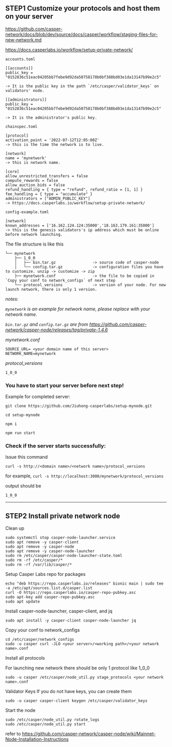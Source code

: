 ## STEP1  Customize your protocols and host them on your server


https://github.com/casper-network/docs/blob/dev/source/docs/casper/workflow/staging-files-for-new-network.md

https://docs.casperlabs.io/workflow/setup-private-network/

`accounts.toml`

```
[[accounts]]
public_key = "0152836c51eac04205bb7febe9d92da50758178b0bf388bd03e1da13147b99e2c5"

-> It is the public key in the path `/etc/casper/validator_keys` on validators' node.

[[administrators]]
public_key = "0152836c51eac04205bb7febe9d92da50758178b0bf388bd03e1da13147b99e2c5"

-> It is the administrator's public key.
```

`chainspec.toml`

```
[protocol]
activation_point = '2022-07-12T12:05:00Z'
-> this is the time the network is to live.

[network]
name = 'mynetwork'
-> this is network name.

[core]
allow_unrestricted_transfers = false
compute_rewards = false
allow_auction_bids = false
refund_handling = { type = "refund", refund_ratio = [1, 1] }
fee_handling = { type = "accumulate" }
administrators = ["ADMIN_PUBLIC_KEY"]
-> https://docs.casperlabs.io/workflow/setup-private-network/

```

`config-example.toml`

```
[network]
known_addresses = ['16.162.124.124:35000','18.163.179.161:35000']
-> this is the genesis validators's ip address which must be online before network launching.
```

The file structure is like this 

```
└── mynetwork
    ├── 1_0_0
    │   ├── bin.tar.gz                -> source code of casper-node
    │   └── config.tar.gz             -> configuration files you have to customize. unzip -> customize -> zip
    ├── mynetwork.conf                -> the file to be copied in `Copy your conf to network_configs` of next step
    └── protocol_versions             -> version of your node. For new launch network, there is only 1 version.
```
*notes:*

*`mynetwork` is an example for network name, please replace with your network name.*

*`bin.tar.gz` and `config.tar.gz` are from https://github.com/casper-network/casper-node/releases/tag/private-1.4.6*

*mynetwork.conf*

```
SOURCE_URL= <your domain name of this server>
NETWORK_NAME=mynetwork
```

*protocol_versions*

```
1_0_0
```

### **You have to start your server before next step!**

Example for completed server: 

```
git clone https://github.com/Jiuhong-casperlabs/setup-mynode.git

cd setup-mynode

npm i

npm run start
```

### Check if the server starts successfully:

Issue this command 
```
curl -s http://<domain name>/<network name>/protocol_versions
```
for example, `curl -s http://localhost:3000/mynetwork/protocol_versions`

output should be
```
1_0_0
```

---
## STEP2 Install private network node

Clean up

```
sudo systemctl stop casper-node-launcher.service
sudo apt remove -y casper-client
sudo apt remove -y casper-node
sudo apt remove -y casper-node-launcher
sudo rm /etc/casper/casper-node-launcher-state.toml
sudo rm -rf /etc/casper/*
sudo rm -rf /var/lib/casper/*
```

Setup Casper Labs repo for packages

```
echo "deb https://repo.casperlabs.io/releases" bionic main | sudo tee -a /etc/apt/sources.list.d/casper.list
curl -O https://repo.casperlabs.io/casper-repo-pubkey.asc
sudo apt-key add casper-repo-pubkey.asc
sudo apt update
```

Install casper-node-launcher, casper-client, and jq

```
sudo apt install -y casper-client casper-node-launcher jq
```

Copy your conf to network_configs

```
cd /etc/casper/network_configs
sudo -u casper curl -JLO <your server>/<working path>/<your network name>.conf
```

Install all protocols 

For launching new network there should be only 1 protocol like 1_0_0

```
sudo -u casper /etc/casper/node_util.py stage_protocols <your network name>.conf
```


Validator Keys
If you do not have keys, you can create them

```
sudo -u casper casper-client keygen /etc/casper/validator_keys
```

Start the node

```
sudo /etc/casper/node_util.py rotate_logs
sudo /etc/casper/node_util.py start
```


refer to 
https://github.com/casper-network/casper-node/wiki/Mainnet-Node-Installation-Instructions